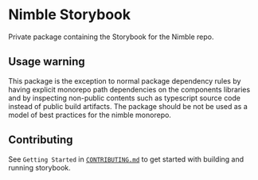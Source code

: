 # Nimble Storybook

Private package containing the Storybook for the Nimble repo.

## Usage warning

This package is the exception to normal package dependency rules by having
explicit monorepo path dependencies on the components libraries and by
inspecting non-public contents such as typescript source code instead of public
build artifacts. The package should be not be used as a model of best practices
for the nimble monorepo.

## Contributing

See `Getting Started` in
[`CONTRIBUTING.md`](/packages/storybook/CONTRIBUTING.md) to get started with
building and running storybook.
